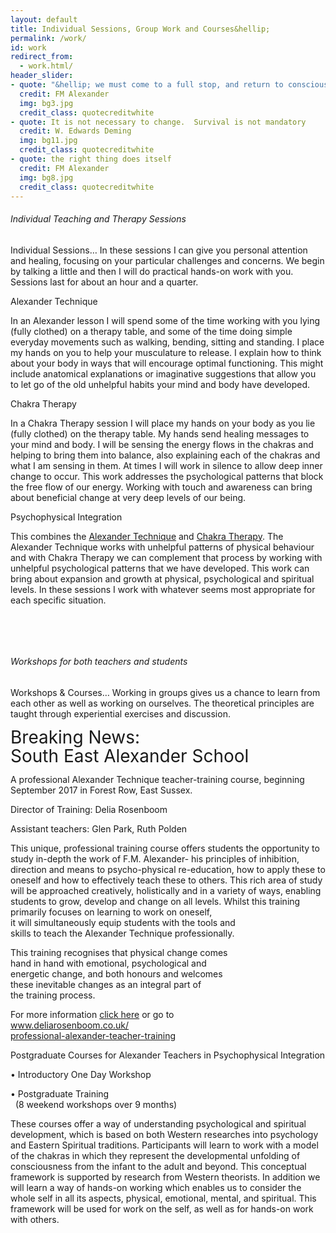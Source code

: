 ```yaml
---
layout: default
title: Individual Sessions, Group Work and Courses&hellip;
permalink: /work/
id: work
redirect_from:
  - work.html/
header_slider:
- quote: "&hellip; we must come to a full stop, and return to conscious simple living, believing in the unity of all things"
  credit: FM Alexander
  img: bg3.jpg
  credit_class: quotecreditwhite
- quote: It is not necessary to change.  Survival is not mandatory
  credit: W. Edwards Deming
  img: bg11.jpg
  credit_class: quotecreditwhite
- quote: the right thing does itself
  credit: FM Alexander
  img: bg8.jpg
  credit_class: quotecreditwhite
---
```


<!-- .content-block 1 begins -->
<div class="content-block">
    <div class="two-thirds">
        <h6>Individual Teaching and Therapy Sessions</h6>
        <p class="boldp"><span class="runinheading">Individual Sessions&hellip;</span> In these sessions I can give you personal attention and healing, focusing on your particular challenges and concerns. We begin by talking a little and then I will do practical hands-on work with you. Sessions last for about an hour and a quarter.</p>
    </div>
    <div class="one-third">
        <p class="subheadingblue">Alexander Technique</p>
        <p>In an Alexander lesson I will spend some of the time working with you lying &#40;fully clothed&#41; on a therapy table, and some of the time doing simple everyday movements such as walking, bending, sitting and standing. I place my hands on you to help your musculature to release. I explain how to think about your body in ways that will encourage optimal functioning. This might include anatomical explanations or imaginative suggestions that allow you to let go of the old unhelpful habits your mind and body have developed.</p>
    </div>
    <div class="one-third">
        <p class="subheadingblue">Chakra Therapy</p>
        <p>In a Chakra Therapy session I will place my hands on your body as you lie &#40;fully clothed&#41; on the therapy table. My hands send healing messages to your mind and body. I will be sensing the energy flows in the chakras and helping to bring them into balance, also explaining each of the chakras and what I am sensing in them. At times I will work in silence to allow deep inner change to occur. This work addresses the psychological patterns that block the free flow of our energy. Working with touch and awareness can bring about beneficial change at very deep levels of our being.</p>
    </div>
    <div class="one-third last">
        <p class="subheadingblue">Psychophysical Integration</p>
        <p>This combines the <a href="#" data-featherlight="#about-alexander" class="lightbox">Alexander Technique</a> and <a href="#" data-featherlight="#about-chakras" class="lightbox">Chakra Therapy</a>. The Alexander Technique works with unhelpful patterns of physical behaviour and with Chakra Therapy we can complement that process by working with unhelpful psychological patterns that we have developed. This work can bring about expansion and growth at physical, psychological and spiritual levels. In these sessions I work with whatever seems most appropriate for each specific situation.</p>
    </div>
</div>
<!-- .content-block 1 ends -->
<div class="clear"></div>
<p>&nbsp;</p>
<p>&nbsp;</p>
<!-- .content-block 2 begins -->
<div class="content-block">
    <a name="workshops" id="workshops"></a>
    <div class="two-thirds">
        <h6>Workshops for both teachers and students</h6>
        <p class="boldp"><span class="runinheading">Workshops &amp; Courses&hellip;</span> Working in groups gives us a chance to learn from each other as well as working on ourselves. The theoretical principles are taught through experiential exercises and discussion.</p>
    </div>
    <div class="two-thirds">
        <p class="boldp"><span class="runinheading" style="font-size:28px;line-height:30px;">Breaking News:<br>South East Alexander School</span> </p>
        <p class="boldp">A professional Alexander Technique teacher-training course, beginning September 2017 in Forest Row, East Sussex.</p>
        <p class="boldsubtitle14blue">Director of Training: Delia Rosenboom</p>
        <p class="boldsubtitle14blue">Assistant teachers: Glen Park, Ruth Polden</p>
        <p>This unique, professional training course offers students the opportunity to study in-depth the work of F.M. Alexander- his principles of inhibition, direction and means to psycho-physical re-education, how to apply these to oneself and how to effectively teach these to others. This rich area of study will be approached creatively, holistically and in a variety of ways, enabling students to grow, develop and change on all levels. Whilst this training primarily focuses on learning to work on oneself,
            <br>it will simultaneously equip students with the tools and
            <br>skills to teach the Alexander Technique professionally.</p>
        <p>This training recognises that physical change comes
            <br>hand in hand with emotional, psychological and
            <br>energetic change, and both honours and welcomes
            <br>these inevitable changes as an integral part of
            <br>the training process.</p>
        <p>For more information <a href="http://www.deliarosenboom.co.uk/professional-alexander-teacher-training">click here</a> or go to
            <br><a href="http://www.deliarosenboom.co.uk/professional-alexander-teacher-training">www.deliarosenboom.co.uk/<br>professional-alexander-teacher-training</a></p>
    </div>
    <div class="one-third last">
        <p class="subheadingblue">Postgraduate Courses for Alexander Teachers in Psychophysical Integration</p>
        <p class="boldsubtitle14blue"><span class="bulletblue">&bull;</span> Introductory One Day Workshop</p>
        <p class="boldsubtitle14blue"><span class="bulletblue">&bull;</span> Postgraduate Training
            <br />&nbsp;&nbsp;&#40;8 weekend workshops over 9 months&#41;</p>
        <p>These courses offer a way of understanding psychological and spiritual development, which is based on both Western researches into psychology and Eastern Spiritual traditions. Participants will learn to work with a model of the chakras in which they represent the developmental unfolding of consciousness from the infant to the adult and beyond. This conceptual framework is supported by research from Western theorists. In addition we will learn a way of hands-on working which enables us to consider the whole self in all its aspects, physical, emotional, mental, and spiritual. This framework will be used for work on the self, as well as for hands-on work with others.</p>
    </div>
</div>
<!-- .content-block 2 ends -->
<div class="clear"></div>
<p>&nbsp;</p>
<p>&nbsp;</p>
